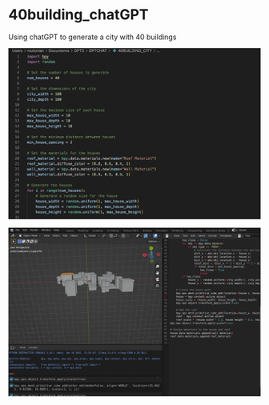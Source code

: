 # 40building_chatGPT

Using chatGPT to generate a city with 40 buildings


![image A](https://github.com/Niutonian/40building_chatGPT/blob/main/40buildings_A.png?raw=true)

![image C](https://github.com/Niutonian/40building_chatGPT/blob/main/40buildings_C.png?raw=true)
